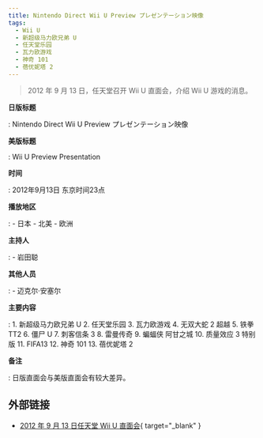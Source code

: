 ```yaml
---
title: Nintendo Direct Wii U Preview プレゼンテーション映像
tags:
  - Wii U
  - 新超级马力欧兄弟 U
  - 任天堂乐园
  - 瓦力欧游戏
  - 神奇 101
  - 蓓优妮塔 2
---
```


> 2012 年 9 月 13 日，任天堂召开 Wii U 直面会，介绍 Wii U 游戏的消息。

**日版标题**

:   Nintendo Direct Wii U Preview プレゼンテーション映像

**美版标题**

:   Wii U Preview Presentation

**时间**

:    2012年9月13日 东京时间23点

**播放地区**

:   - 日本
    - 北美
    - 欧洲

**主持人**

:   - 岩田聪

**其他人员**

:   - 迈克尔·安塞尔

**主要内容**

:   1. 新超级马力欧兄弟 U
    2. 任天堂乐园
    3. 瓦力欧游戏
    4. 无双大蛇 2 超越
    5. 铁拳 TT2
    6. 僵尸 U
    7. 刺客信条 3
    8. 雷曼传奇
    9. 蝙蝠侠 阿甘之城
    10. 质量效应 3 特别版
    11. FIFA13
    12. 神奇 101
    13. 蓓优妮塔 2

**备注**

:   日版直面会与美版直面会有较大差异。

## 外部链接

- [2012 年 9 月 13 日任天堂 Wii U 直面会](https://www.bilibili.com/video/BV1sJ411Q7Yr/){ target="_blank" }
